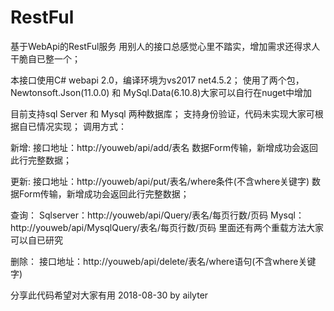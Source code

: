 # RestFul
基于WebApi的RestFul服务
用别人的接口总感觉心里不踏实，增加需求还得求人干脆自已整一个；

本接口使用C# webapi 2.0，编译环境为vs2017 net4.5.2；
使用了两个包，Newtonsoft.Json(11.0.0) 和 MySql.Data(6.10.8)大家可以自行在nuget中增加

目前支持sql Server 和 Mysql 两种数据库；
支持身份验证，代码未实现大家可根据自已情况实现；
调用方式：

新增:
接口地址：http://youweb/api/add/表名
数据Form传输，新增成功会返回此行完整数据；

更新:
接口地址：http://youweb/api/put/表名/where条件(不含where关键字)
数据Form传输，新增成功会返回此行完整数据；

查询：
Sqlserver：http://youweb/api/Query/表名/每页行数/页码
Mysql：http://youweb/api/MysqlQuery/表名/每页行数/页码
里面还有两个重载方法大家可以自已研究

删除：
接口地址：http://youweb/api/delete/表名/where语句(不含where关键字)

分享此代码希望对大家有用  2018-08-30 by ailyter



